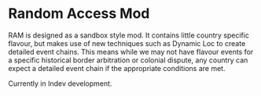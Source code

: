 # Random Access Mod

RAM is designed as a sandbox style mod. It contains little country specific flavour, but makes use of new techniques such as Dynamic Loc to create detailed event chains. This means while we may not have flavour events for a specific historical border arbitration or colonial dispute, any country can expect a detailed event chain if the appropriate conditions are met.

Currently in Indev development.
